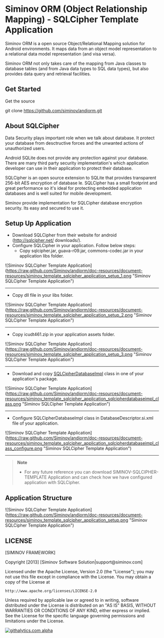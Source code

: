 Siminov ORM (Object Relationship Mapping) - SQLCipher Template Application
==========================================================================

Siminov ORM is a open source Object/Relational Mapping solution for Android environments. It maps data from an object model representation to a relational data model representation (and visa versa). 

Siminov ORM not only takes care of the mapping from Java classes to database tables (and from Java data types to SQL data types), but also provides data query and retrieval facilities. 

Get Started
-----------
Get the source

  git clone https://github.com/siminov/andiorm.git


About SQLCipher
---------------
Data Security plays important role when we talk about database. It protect your database from desctructive forces and the unwanted actions of unauthorized users.

Android SQLite does not provide any protection against your database. There are many third party security implementation's which application developer can use in their application to protect their database.

SQLCipher is an open source extension to SQLite that provides transparent 256-bit AES encryption of database le. SQLCipher has a small footprint and great performance so it's ideal for protecting embedded application databases and is well suited for mobile development.

Siminov provide implementation for SQLCipher database encryption security. Its easy and secured to use it.


Setup Up Application
--------------------

- Download SQLCipher from their website for android (http://sqlcipher.net/ downloads/).
- Configure SQLCipher in your application. Follow below steps:
  - Copy sqlcipher.jar, guava-r09.jar, commons-codec.jar in your application libs folder.

![Siminov SQLCipher Template Application] (https://raw.github.com/Siminov/andiorm/doc-resources/document-resources/siminov_template_sqlcipher_application_setup_1.png "Siminov SQLCipher Template Application")
***

  - Copy dll file in your libs folder.

![Siminov SQLCipher Template Application] (https://raw.github.com/Siminov/andiorm/doc-resources/document-resources/siminov_template_sqlcipher_application_setup_2.png "Siminov SQLCipher Template Application")
***

  - Copy icudt461.zip in your application assets folder.

![Siminov SQLCipher Template Application] (https://raw.github.com/Siminov/andiorm/doc-resources/document-resources/siminov_template_sqlcipher_application_setup_3.png "Siminov SQLCipher Template Application")
***

- Download and copy <a href='https://github.com/Siminov/andiorm/blob/db-impl/src/siminov/orm/db/impl/sqlcipher/SQLCipherDatabaseImpl.java'>SQLCipherDatabaseImpl</a> class in one of your application's package.  

![Siminov SQLCipher Template Application] (https://raw.github.com/Siminov/andiorm/doc-resources/document-resources/siminov_template_sqlcipher_application_sqlcipherdatabaseimpl_class.png "Siminov SQLCipher Template Application")
***

- Configure SQLCipherDatabaseImpl class in DatabaseDescriptor.si.xml file of your application.

![Siminov SQLCipher Template Application] (https://raw.github.com/Siminov/andiorm/doc-resources/document-resources/siminov_template_sqlcipher_application_sqlcipherdatabaseimpl_class_configure.png "Siminov SQLCipher Template Application")
***

> <b>Note</b>
> - For any future reference you can download SIMINOV-SQLCIPHER-TEMPLATE Application and can check how we have configured application with SQLCipher.

Application Structure
---------------------

![Siminov SQLCipher Template Application] (https://raw.github.com/Siminov/andiorm/doc-resources/document-resources/siminov_template_sqlcipher_application_setup.png "Siminov SQLCipher Template Application")



LICENSE
-------

 
 [SIMINOV FRAMEWORK]
 <p>
 Copyright [2013] [Siminov Software Solution|support@siminov.com]
 
 Licensed under the Apache License, Version 2.0 (the "License");
 you may not use this file except in compliance with the License.
 You may obtain a copy of the License at
 
    http://www.apache.org/licenses/LICENSE-2.0
 
 Unless required by applicable law or agreed to in writing, software
 distributed under the License is distributed on an "AS IS" BASIS,
 WITHOUT WARRANTIES OR CONDITIONS OF ANY KIND, either express or implied.
 See the License for the specific language governing permissions and
 limitations under the License.


[![githalytics.com alpha](https://cruel-carlota.pagodabox.com/4d3da649b2b4d4b3113052fe17587569 "githalytics.com")](http://githalytics.com/Siminov/andiorm-sqlcipher-template)
